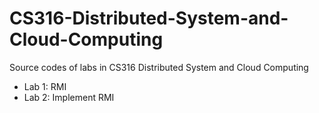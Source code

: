 # CS316-Distributed-System-and-Cloud-Computing
Source codes of labs in CS316 Distributed System and Cloud Computing

- Lab 1: RMI
- Lab 2: Implement RMI